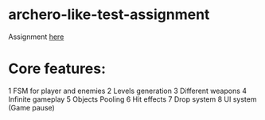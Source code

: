 # archero-like-test-assignment

Assignment [here](https://docs.yandex.ru/docs/view?url=ya-disk-public%3A%2F%2FYvjOC%2FszRXmSnIXg55kNkULqX%2BwTTWy5BKK%2FzkxtLY%2FWuiF3YIuvWc2R6TIH1uK1W5aDQ4kMZEXE%2BwNjbq78ug%3D%3D&name=7.1.%20%D0%A2%D0%B5%D1%81%D1%82%D0%BE%D0%B2%D0%BE%D0%B5%20%D0%B7%D0%B0%D0%B4%D0%B0%D0%BD%D0%B8%D0%B5%20-%20%D1%80%D0%B0%D0%B7%D1%80%D0%B0%D0%B1%D0%BE%D1%82%D1%87%D0%B8%D0%BA-2.docx)

# Core features:
1 FSM for player and enemies
2 Levels generation
3 Different weapons
4 Infinite gameplay
5 Objects Pooling
6 Hit effects
7 Drop system
8 UI system (Game pause)
